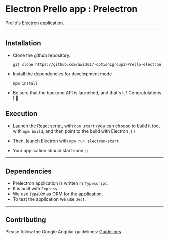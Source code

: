 # Electron Prello app : Prelectron
Prello's Electron application.

- - - - - - - - -

## Installation

- Clone the github repository. 

    `git clone https://github.com/awi2017-option1group1/Prello-electron `
- Install the dependencies for development mode 

	`npm install`
- Be sure that the backend API is launched, and that's it ! Congratulations ! 🎉   

## Execution

- Launch the React script, with `npm start` (you can choose to build it too, with `npm build`, and then point to the build with Electron ;) )

- Then, launch Electron with `npm run electron-start`

- Your application should start soon :) 

- - - - - - - - -

## Dependencies

- Prelectron application is written in `Typescript`.  
- It is built with `Express`.
- We use `TypeORM` as ORM for the application.  
- To test the application we use `Jest`.

- - - - - - - - -

## Contributing

Please follow the Google Angular guidelines: 
[Guidelines](https://github.com/angular/angular.js/blob/master/CONTRIBUTING.md#-git-commit-guidelines)

